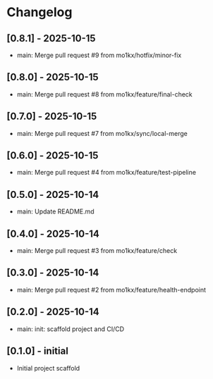 # Changelog

## [0.8.1] - 2025-10-15
- main: Merge pull request #9 from mo1kx/hotfix/minor-fix


## [0.8.0] - 2025-10-15
- main: Merge pull request #8 from mo1kx/feature/final-check


## [0.7.0] - 2025-10-15
- main: Merge pull request #7 from mo1kx/sync/local-merge


## [0.6.0] - 2025-10-15
- main: Merge pull request #4 from mo1kx/feature/test-pipeline


## [0.5.0] - 2025-10-14
- main: Update README.md


## [0.4.0] - 2025-10-14
- main: Merge pull request #3 from mo1kx/feature/check


## [0.3.0] - 2025-10-14
- main: Merge pull request #2 from mo1kx/feature/health-endpoint


## [0.2.0] - 2025-10-14
- main: init: scaffold project and CI/CD


## [0.1.0] - initial
- Initial project scaffold

